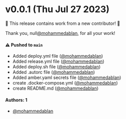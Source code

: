 # v0.0.1 (Thu Jul 27 2023)

:tada: This release contains work from a new contributor! :tada:

Thank you, null[@mohammedablan](https://github.com/mohammedablan), for all your work!

#### ⚠️ Pushed to `main`

- Added deploy.yml file ([@mohammedablan](https://github.com/mohammedablan))
- Added release.yml file ([@mohammedablan](https://github.com/mohammedablan))
- Added deploy.sh file ([@mohammedablan](https://github.com/mohammedablan))
- Added .autorc file ([@mohammedablan](https://github.com/mohammedablan))
- Added amber.yaml secrets file ([@mohammedablan](https://github.com/mohammedablan))
- create .docker-compose.yml ([@mohammedablan](https://github.com/mohammedablan))
- create README.md ([@mohammedablan](https://github.com/mohammedablan))

#### Authors: 1

- [@mohammedablan](https://github.com/mohammedablan)
